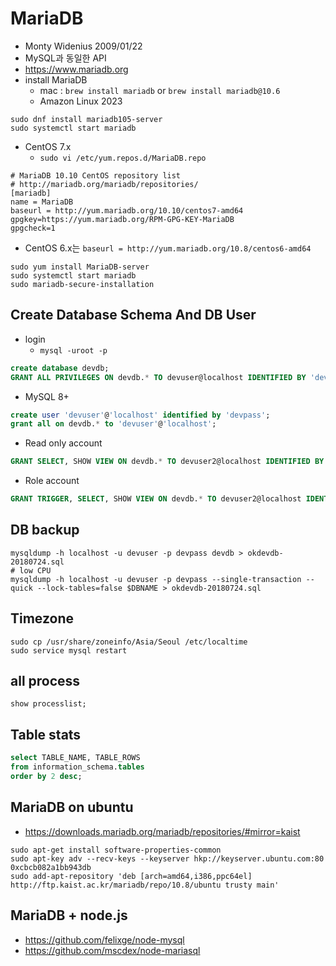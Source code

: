 # MariaDB
* Monty Widenius 2009/01/22
* MySQL과 동일한 API
* https://www.mariadb.org
* install MariaDB
  * mac : `brew install mariadb` or `brew install mariadb@10.6`
  * Amazon Linux 2023
```
sudo dnf install mariadb105-server
sudo systemctl start mariadb
```

* CentOS 7.x
  * `sudo vi /etc/yum.repos.d/MariaDB.repo`
```
# MariaDB 10.10 CentOS repository list
# http://mariadb.org/mariadb/repositories/
[mariadb]
name = MariaDB
baseurl = http://yum.mariadb.org/10.10/centos7-amd64
gpgkey=https://yum.mariadb.org/RPM-GPG-KEY-MariaDB
gpgcheck=1
```
  * CentOS 6.x는 `baseurl = http://yum.mariadb.org/10.8/centos6-amd64`


```
sudo yum install MariaDB-server
sudo systemctl start mariadb
sudo mariadb-secure-installation
```

## Create Database Schema And DB User
* login
  * `mysql -uroot -p`

```sql
create database devdb;
GRANT ALL PRIVILEGES ON devdb.* TO devuser@localhost IDENTIFIED BY 'devpass' WITH GRANT OPTION;
```

* MySQL 8+

```sql
create user 'devuser'@'localhost' identified by 'devpass';
grant all on devdb.* to 'devuser'@'localhost';
```

* Read only account

```sql
GRANT SELECT, SHOW VIEW ON devdb.* TO devuser2@localhost IDENTIFIED BY 'devpass';
```

* Role account

```sql
GRANT TRIGGER, SELECT, SHOW VIEW ON devdb.* TO devuser2@localhost IDENTIFIED BY 'devpass';
```

## DB backup
```
mysqldump -h localhost -u devuser -p devpass devdb > okdevdb-20180724.sql
# low CPU
mysqldump -h localhost -u devuser -p devpass --single-transaction --quick --lock-tables=false $DBNAME > okdevdb-20180724.sql
```

## Timezone
```
sudo cp /usr/share/zoneinfo/Asia/Seoul /etc/localtime
sudo service mysql restart
```


## all process
```
show processlist;
```

## Table stats
```sql
select TABLE_NAME, TABLE_ROWS
from information_schema.tables
order by 2 desc;
```

## MariaDB on ubuntu
* https://downloads.mariadb.org/mariadb/repositories/#mirror=kaist

```
sudo apt-get install software-properties-common
sudo apt-key adv --recv-keys --keyserver hkp://keyserver.ubuntu.com:80 0xcbcb082a1bb943db
sudo add-apt-repository 'deb [arch=amd64,i386,ppc64el] http://ftp.kaist.ac.kr/mariadb/repo/10.8/ubuntu trusty main'
```

## MariaDB + node.js
* https://github.com/felixge/node-mysql
* https://github.com/mscdex/node-mariasql
